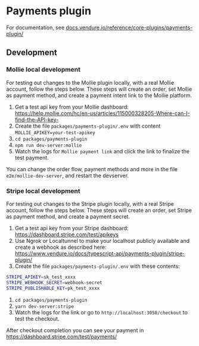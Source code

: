 # Payments plugin

For documentation, see [docs.vendure.io/reference/core-plugins/payments-plugin/](https://docs.vendure.io/reference/core-plugins/payments-plugin/)

## Development

### Mollie local development

For testing out changes to the Mollie plugin locally, with a real Mollie account, follow the steps below. These steps
will create an order, set Mollie as payment method, and create a payment intent link to the Mollie platform.

1. Get a test api key from your Mollie
   dashboard: https://help.mollie.com/hc/en-us/articles/115000328205-Where-can-I-find-the-API-key-
2. Create the file `packages/payments-plugin/.env` with content `MOLLIE_APIKEY=your-test-apikey`
3. `cd packages/payments-plugin`
4. `npm run dev-server:mollie`
5. Watch the logs for `Mollie payment link` and click the link to finalize the test payment.

You can change the order flow, payment methods and more in the file `e2e/mollie-dev-server`, and restart the devserver.

### Stripe local development

For testing out changes to the Stripe plugin locally, with a real Stripe account, follow the steps below. These steps
will create an order, set Stripe as payment method, and create a payment secret.

1. Get a test api key from your Stripe
   dashboard: https://dashboard.stripe.com/test/apikeys
2. Use Ngrok or Localtunnel to make your localhost publicly available and create a webhook as described here: https://www.vendure.io/docs/typescript-api/payments-plugin/stripe-plugin/
3. Create the file `packages/payments-plugin/.env` with these contents:

```sh
STRIPE_APIKEY=sk_test_xxxx
STRIPE_WEBHOOK_SECRET=webhook-secret
STRIPE_PUBLISHABLE_KEY=pk_test_xxxx
```

1. `cd packages/payments-plugin`
2. `yarn dev-server:stripe`
3. Watch the logs for the link or go to `http://localhost:3050/checkout` to test the checkout.

After checkout completion you can see your payment in https://dashboard.stripe.com/test/payments/
